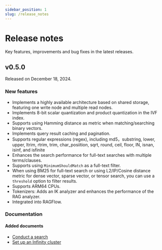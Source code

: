 ```yaml
---
sidebar_position: 1
slug: /release_notes
---
```


# Release notes

Key features, improvements and bug fixes in the latest releases.

## v0.5.0

Released on December 18, 2024.

### New features

- Implements a highly available architecture based on shared storage, featuring one write node and multiple read nodes.
- Implements 8-bit scalar quantization and product quantization in the IVF index.
- Supports using Hamming distance as metric when matching/searching binary vectors.
- Implements query result caching and pagination.
- Supports regular expressions (regex), including md5，substring, lower, upper, ltrim, rtrim, trim, char_posiition, sqrt, round, ceil, floor, IN, isnan, isinf, and isfinite
- Enhances the search performance for full-text searches with multiple terms/clauses.
- Supports using `MinimumShouldMatch` as a full-text filter.
- When using BM25 for full-text search or using L2/IP/Cosine distance metric for dense vector, sparse vector, or tensor search, you can use a `threshold` option to filter results.
- Supports ARM64 CPUs.
- Tokenizers: Adds an IK analyzer and enhances the performance of the RAG analyzer.
- Integrated into RAGFlow.

### Documentation

#### Added documents

- [Conduct a search](https://infiniflow.org/docs/dev/search_guide)
- [Set up an Infinity cluster](https://infiniflow.org/docs/dev/set_up_cluster)